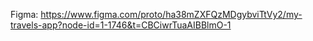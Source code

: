 Figma:
https://www.figma.com/proto/ha38mZXFQzMDgybviTtVy2/my-travels-app?node-id=1-1746&t=CBCiwrTuaAIBBlmO-1

